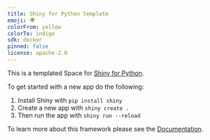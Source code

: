 ```yaml
---
title: Shiny for Python template
emoji: 🌍
colorFrom: yellow
colorTo: indigo
sdk: docker
pinned: false
license: apache-2.0
---
```


This is a templated Space for [Shiny for Python](https://shiny.rstudio.com/py/). 


To get started with a new app do the following:

1) Install Shiny with `pip install shiny`
2) Create a new app with `shiny create .`
3) Then run the app with `shiny run --reload`

To learn more about this framework please see the [Documentation](https://shiny.rstudio.com/py/docs/overview.html).
